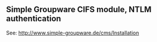 ## Simple Groupware CIFS module, NTLM authentication

See: http://www.simple-groupware.de/cms/Installation